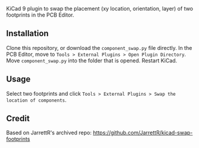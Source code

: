 KiCad 9 plugin to swap the placement (xy location, orientation, layer) of two footprints in the PCB Editor.

## Installation 
Clone this repository, or download the `component_swap.py` file directly. In the PCB Editor, move to `Tools > External Plugins > Open Plugin Directory`. Move `component_swap.py` into the folder that is opened. Restart KiCad.

## Usage
Select two footprints and click `Tools > External Plugins > Swap the location of components`.


## Credit
Based on JarrettR's archived repo: https://github.com/JarrettR/kicad-swap-footprints
